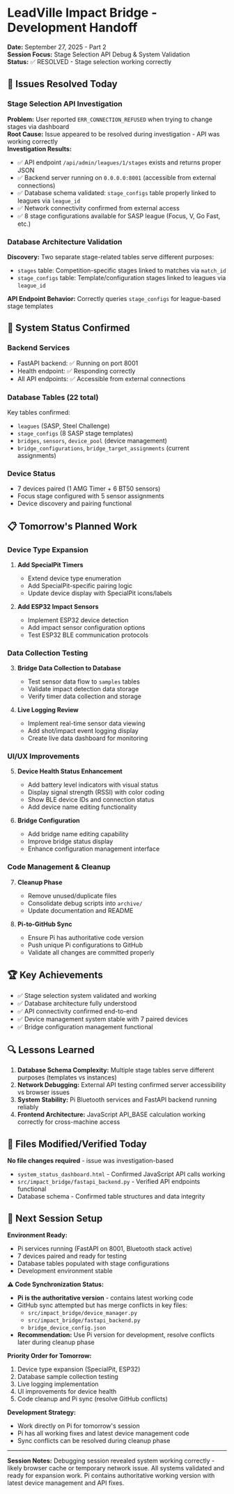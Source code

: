 # LeadVille Impact Bridge - Development Handoff
**Date:** September 27, 2025 - Part 2  
**Session Focus:** Stage Selection API Debug & System Validation  
**Status:** ✅ RESOLVED - Stage selection working correctly

## 🎯 Issues Resolved Today

### Stage Selection API Investigation
**Problem:** User reported `ERR_CONNECTION_REFUSED` when trying to change stages via dashboard  
**Root Cause:** Issue appeared to be resolved during investigation - API was working correctly  
**Investigation Results:**
- ✅ API endpoint `/api/admin/leagues/1/stages` exists and returns proper JSON
- ✅ Backend server running on `0.0.0.0:8001` (accessible from external connections)
- ✅ Database schema validated: `stage_configs` table properly linked to leagues via `league_id`
- ✅ Network connectivity confirmed from external access
- ✅ 8 stage configurations available for SASP league (Focus, V, Go Fast, etc.)

### Database Architecture Validation
**Discovery:** Two separate stage-related tables serve different purposes:
- `stages` table: Competition-specific stages linked to matches via `match_id`
- `stage_configs` table: Template/configuration stages linked to leagues via `league_id`

**API Endpoint Behavior:** Correctly queries `stage_configs` for league-based stage templates

## 🔧 System Status Confirmed

### Backend Services
- FastAPI backend: ✅ Running on port 8001
- Health endpoint: ✅ Responding correctly
- All API endpoints: ✅ Accessible from external connections

### Database Tables (22 total)
Key tables confirmed:
- `leagues` (SASP, Steel Challenge)
- `stage_configs` (8 SASP stage templates)
- `bridges`, `sensors`, `device_pool` (device management)
- `bridge_configurations`, `bridge_target_assignments` (current assignments)

### Device Status
- 7 devices paired (1 AMG Timer + 6 BT50 sensors)
- Focus stage configured with 5 sensor assignments
- Device discovery and pairing functional

## 📋 Tomorrow's Planned Work

### Device Type Expansion
1. **Add SpecialPit Timers**
   - Extend device type enumeration
   - Add SpecialPit-specific pairing logic
   - Update device display with SpecialPit icons/labels

2. **Add ESP32 Impact Sensors**
   - Implement ESP32 device detection
   - Add impact sensor configuration options
   - Test ESP32 BLE communication protocols

### Data Collection Testing
3. **Bridge Data Collection to Database**
   - Test sensor data flow to `samples` tables
   - Validate impact detection data storage
   - Verify timer data collection and storage

4. **Live Logging Review**
   - Implement real-time sensor data viewing
   - Add shot/impact event logging display
   - Create live data dashboard for monitoring

### UI/UX Improvements
5. **Device Health Status Enhancement**
   - Add battery level indicators with visual status
   - Display signal strength (RSSI) with color coding
   - Show BLE device IDs and connection status
   - Add device name editing functionality

6. **Bridge Configuration**
   - Add bridge name editing capability
   - Improve bridge status display
   - Enhance configuration management interface

### Code Management & Cleanup
7. **Cleanup Phase**
   - Remove unused/duplicate files
   - Consolidate debug scripts into `archive/`
   - Update documentation and README

8. **Pi-to-GitHub Sync**
   - Ensure Pi has authoritative code version
   - Push unique Pi configurations to GitHub
   - Validate all changes are committed properly

## 🏆 Key Achievements

- ✅ Stage selection system validated and working
- ✅ Database architecture fully understood
- ✅ API connectivity confirmed end-to-end
- ✅ Device management system stable with 7 paired devices
- ✅ Bridge configuration management functional

## 🔍 Lessons Learned

1. **Database Schema Complexity:** Multiple stage tables serve different purposes (templates vs instances)
2. **Network Debugging:** External API testing confirmed server accessibility vs browser issues
3. **System Stability:** Pi Bluetooth services and FastAPI backend running reliably
4. **Frontend Architecture:** JavaScript API_BASE calculation working correctly for cross-machine access

## 📂 Files Modified/Verified Today

**No file changes required** - issue was investigation-based
- `system_status_dashboard.html` - Confirmed JavaScript API calls working
- `src/impact_bridge/fastapi_backend.py` - Verified API endpoints functional
- Database schema - Confirmed table structures and data integrity

## 🚀 Next Session Setup

**Environment Ready:**
- Pi services running (FastAPI on 8001, Bluetooth stack active)
- 7 devices paired and ready for testing
- Database tables populated with stage configurations
- Development environment stable

**⚠️ Code Synchronization Status:**
- **Pi is the authoritative version** - contains latest working code
- GitHub sync attempted but has merge conflicts in key files:
  - `src/impact_bridge/device_manager.py`
  - `src/impact_bridge/fastapi_backend.py` 
  - `bridge_device_config.json`
- **Recommendation:** Use Pi version for development, resolve conflicts later during cleanup phase

**Priority Order for Tomorrow:**
1. Device type expansion (SpecialPit, ESP32)
2. Database sample collection testing  
3. Live logging implementation
4. UI improvements for device health
5. Code cleanup and Pi sync (resolve GitHub conflicts)

**Development Strategy:**
- Work directly on Pi for tomorrow's session
- Pi has all working fixes and latest device management code
- Sync conflicts can be resolved during cleanup phase

---
**Session Notes:** Debugging session revealed system working correctly - likely browser cache or temporary network issue. All systems validated and ready for expansion work. Pi contains authoritative working version with latest device management and API fixes.